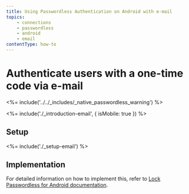 ```yaml
---
title: Using Passwordless Authentication on Android with e-mail
topics:
    - connections
    - passwordless
    - android
    - email
contentType: how-to
---
```

# Authenticate users with a one-time code via e-mail

<!-- markdownlint-disable -->

<%= include('../../_includes/_native_passwordless_warning') %>

<%= include('./_introduction-email', { isMobile: true }) %>

## Setup

<%= include('./_setup-email') %>

## Implementation

For detailed information on how to implement this, refer to [Lock Passwordless for Android documentation](/libraries/lock-android/passwordless).
